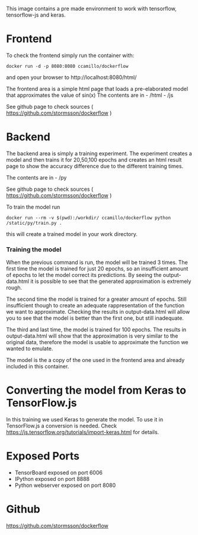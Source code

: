 

This image contains a pre made environment to work with tensorflow, tensorflow-js and keras.

Frontend
========

To check the frontend simply run the container with:

    docker run -d -p 8080:8080 ccamillo/dockerflow

and open your browser to http://localhost:8080/html/

The frontend area is a simple html page that loads a pre-elaborated model that approximates the value of sin(x)
The contents are in
    - /html
    - /js

See github page to check sources ( https://github.com/stormsson/dockerflow )


Backend
=======

The backend area is simply a training experiment.
The experiment creates a model and then trains it for 20,50,100 epochs and creates an html result page to show the accuracy difference due to the different training times.

The contents are in
    - /py

See github page to check sources ( https://github.com/stormsson/dockerflow )

To train the model run

    docker run --rm -v $(pwd):/workdir/ ccamillo/dockerflow python /static/py/train.py .

this will create a trained model in your work directory.

### Training the model

When the previous command is run, the model will be trained 3 times.
The first time the model is trained for just 20 epochs, so an insufficient amount of epochs to let the model correct its predictions.
By seeing the output-data.html it is possible to see that the generated approximation is extremely rough.


The second time the model is trained for a greater amount of epochs.
Still insufficient though to create an adequate rappresentation of the function we want to approximate.
Checking the results in output-data.html will allow you to see that the model is better than the first one, but still inadequate.

The third and last time, the model is trained for 100 epochs.
The results in output-data.html will show that the approximation is very similar to the original data, therefore the model is usable to approximate the function we wanted to emulate.

The model is the a copy of the one used in the frontend area and already included in this container.

# Converting the model from Keras to TensorFlow.js
In this training we used Keras to generate the model.
To use it in TensorFlow.js a conversion is needed.
Check https://js.tensorflow.org/tutorials/import-keras.html for details.



# Exposed Ports
* TensorBoard exposed on port 6006
* IPython exposed on port 8888
* Python webserver exposed on port 8080



Github
======
https://github.com/stormsson/dockerflow